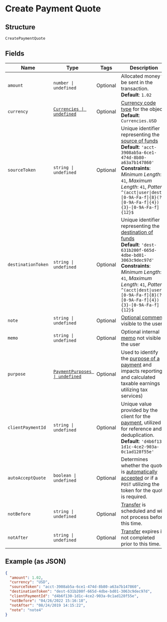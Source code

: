 
# Create Payment Quote

## Structure

`CreatePaymentQuote`

## Fields

| Name | Type | Tags | Description |
|  --- | --- | --- | --- |
| `amount` | `number \| undefined` | Optional | Allocated money to be sent in the transaction.<br>**Default**: `1.02` |
| `currency` | [`Currencies \| undefined`](../../doc/models/currencies.md) | Optional | [Currency code type](#/rest/models/structures/country) for the object<br>**Default**: `Currencies.USD` |
| `sourceToken` | `string \| undefined` | Optional | Unique identifier representing the [source of funds](#/rest/models/structures/source-token)<br>**Default**: `'acct-3908ab5a-6ce1-474d-8b80-a63a7b147860'`<br>**Constraints**: *Minimum Length*: `41`, *Maximum Length*: `41`, *Pattern*: `^(acct\|user\|dest)-[0-9A-Fa-f]{8}(?:-[0-9A-Fa-f]{4}){3}-[0-9A-Fa-f]{12}$` |
| `destinationToken` | `string \| undefined` | Optional | Unique identifier representing the [destination of funds](#/rest/models/structures/destination-token)<br>**Default**: `'dest-631b200f-665d-4dbe-bd01-3063c9dec97d'`<br>**Constraints**: *Minimum Length*: `41`, *Maximum Length*: `41`, *Pattern*: `^(acct\|dest\|user)-[0-9A-Fa-f]{8}(?:-[0-9A-Fa-f]{4}){3}-[0-9A-Fa-f]{12}$` |
| `note` | `string \| undefined` | Optional | [Optional comments](#/rest/models/structures/notes) visible to the user |
| `memo` | `string \| undefined` | Optional | Optional internal [memo](#/rest/models/structures/memo) not visible to the user |
| `purpose` | [`PaymentPurposes \| undefined`](../../doc/models/payment-purposes.md) | Optional | Used to identify the [purpose of a payment](#/models/structures/payment-object) and impacts reporting and calculated taxable earnings (if utilizing tax services) |
| `clientPaymentId` | `string \| undefined` | Optional | Unique value provided by the client for the [payment](page:working-with-resources/payments), utilized for reference and deduplication.<br>**Default**: `'d4b6f130-1d1c-4ce2-903a-0c1ad128f55e'` |
| `autoAcceptQuote` | `boolean \| undefined` | Optional | Determines whether the quote is [automatically accepted](#/rest/models/structures/auto-accept-quote) or if a `POST` utilizing the token for the quote is required. |
| `notBefore` | `string \| undefined` | Optional | [Transfer](#/rest/models/structures/not-before-or-after) is scheduled and will not process before this time. |
| `notAfter` | `string \| undefined` | Optional | [Transfer](#/rest/models/structures/not-before-or-after) expires if not completed prior to this time. |

## Example (as JSON)

```json
{
  "amount": 1.02,
  "currency": "USD",
  "sourceToken": "acct-3908ab5a-6ce1-474d-8b80-a63a7b147860",
  "destinationToken": "dest-631b200f-665d-4dbe-bd01-3063c9dec97d",
  "clientPaymentId": "d4b6f130-1d1c-4ce2-903a-0c1ad128f55e",
  "notBefore": "04/26/2022 15:16:18",
  "notAfter": "08/24/2019 14:15:22",
  "note": "note4"
}
```

